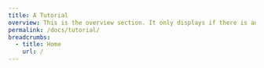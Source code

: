 ```yaml
---
title: A Tutorial
overview: This is the overview section. It only displays if there is an overview for the article. Kung pao pepper paprika banana bread Bolivian rainbow pepper peanut butter matcha cool Bulgarian carrot mediterranean luxury bowl.
permalink: /docs/tutorial/
breadcrumbs:
  - title: Home
    url: /
---
```

